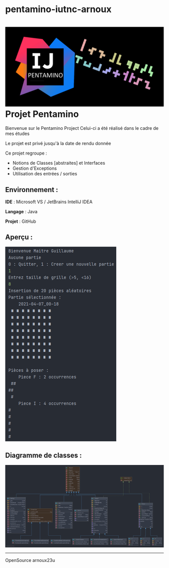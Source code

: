# pentamino-iutnc-arnoux
![projectpreview](projectpreview.png?raw=true)
Projet Pentamino
========

Bienvenue sur le Pentamino Project
Celui-ci a été réalisé dans le cadre de mes études

Le projet est privé jusqu'à la date de rendu donnée

Ce projet regroupe :
* Notions de Classes [abstraites] et Interfaces
* Gestion d'Exceptions
* Utilisation des entrées / sorties

Environnement :
------------

**IDE** : Microsoft VS / JetBrains IntelliJ IDEA

**Langage** : Java

**Projet** : GitHub

Aperçu :
---------

![apercu](apercu.png?raw=true)

Diagramme de classes :
---------

![diag](diagram.png?raw=true)

---------------------

OpenSource arnoux23u
